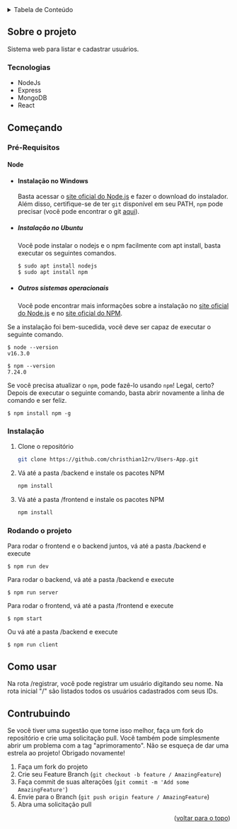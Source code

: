 <!-- TABLE OF CONTENTS -->
<details>
  <summary>Tabela de Conteúdo</summary>
  <ol>
    <li>
      <a href="#sobre-o-projeto">Sobre o projeto</a>
      <ul>
        <li><a href="#tecnologias">Tecnologias</a></li>
      </ul>
    </li>
    <li>
      <a href="#começando">Começando</a>
      <ul>
        <li><a href="#pré-requisitos">Pré-Requisitos</a></li>
        <li><a href="#instalação">Instalação</a></li>
        <li><a href="#rodando-o-projeto">Rodando o projeto</a></li>
      </ul>
    </li>
    <li><a href="#como-usar">Como usar</a></li>
    <li><a href="#contribuindo">Contribuindo</a></li>
  </ol>
</details>



<!-- ABOUT THE PROJECT -->
## Sobre o projeto

Sistema web para listar e cadastrar usuários.



### Tecnologias

* NodeJs
* Express
* MongoDB
* React



<!-- GETTING STARTED -->
## Começando

### Pré-Requisitos

#### Node
- #### Instalação no Windows

  Basta acessar o [site oficial do Node.js](https://nodejs.org/) e fazer o download do instalador.
Além disso, certifique-se de ter `git` disponível em seu PATH, `npm` pode precisar (você pode encontrar o git [aqui](https://git-scm.com/)).

- ##### Instalação no Ubuntu

  Você pode instalar o nodejs e o npm facilmente com apt install, basta executar os seguintes comandos.

      $ sudo apt install nodejs
      $ sudo apt install npm

- ##### Outros sistemas operacionais
  Você pode encontrar mais informações sobre a instalação no [site oficial do Node.js](https://nodejs.org/) e no [site oficial do NPM](https://npmjs.org/).

Se a instalação foi bem-sucedida, você deve ser capaz de executar o seguinte comando.

    $ node --version
    v16.3.0

    $ npm --version
    7.24.0

Se você precisa atualizar o `npm`, pode fazê-lo usando `npm`! Legal, certo? Depois de executar o seguinte comando, basta abrir novamente a linha de comando e ser feliz.

    $ npm install npm -g

####




### Instalação

1. Clone o repositório
   ```sh
   git clone https://github.com/christhian12rv/Users-App.git
   ```
2. Vá até a pasta /backend e instale os pacotes NPM
   ```sh
   npm install
   ```
3. Vá até a pasta /frontend e instale os pacotes NPM
   ```sh
   npm install
   ```




### Rodando o projeto
Para rodar o frontend e o backend juntos, vá até a pasta /backend e execute

    $ npm run dev

Para rodar o backend, vá até a pasta /backend e execute

    $ npm run server

Para rodar o frontend, vá até a pasta /frontend e execute

    $ npm start

Ou vá até a pasta /backend e execute

    $ npm run client

<!-- USAGE EXAMPLES -->
## Como usar

Na rota /registrar, você pode registrar um usuário digitando seu nome.
Na rota inicial "/" são listados todos os usuários cadastrados com seus IDs.



<!-- CONTRIBUTING -->
## Contrubuindo

Se você tiver uma sugestão que torne isso melhor, faça um fork do repositório e crie uma solicitação pull. Você também pode simplesmente abrir um problema com a tag "aprimoramento".
Não se esqueça de dar uma estrela ao projeto! Obrigado novamente!

1. Faça um fork do projeto
2. Crie seu Feature Branch (`git checkout -b feature / AmazingFeature`)
3. Faça commit de suas alterações (`git commit -m 'Add some AmazingFeature'`)
4. Envie para o Branch (`git push origin feature / AmazingFeature`)
5. Abra uma solicitação pull

<p align="right">(<a href="#top">voltar para o topo</a>)</p>